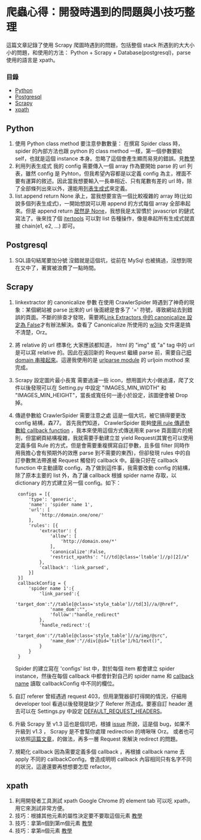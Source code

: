 爬蟲心得：開發時遇到的問題與小技巧整理
=====================

這篇文章記錄了使用 Scrapy 爬圖時遇到的問題，包括整個 stack 所遇到的大大小小的問題，和使用的方法：
Python + Scrapy + Database(postgresql)，parse 使用的語言是 xpath。

### 目錄

* [Python](scrapy_dev_problem.mdPython)
* [Postgresql](scrapy_dev_problem.md#Postgresql)
* [Scrapy](scrapy_dev_problem.md#Scrapy)
* [xpath](scrapy_dev_problem.md#xpath)

## Python

1. 使用 Python class method 要注意參數數量：
    在撰寫 Spider class 時，spider 的內部方法也跟 python 的 class method 一樣，第一個參數要給 self，也就是這個 instance 本身。忽略了這個會產生顯而易見的錯誤。見[教學](http://www.liaoxuefeng.com/wiki/0014316089557264a6b348958f449949df42a6d3a2e542c000/001431864715651c99511036d884cf1b399e65ae0d27f7e000)
2. 利用列表生成式
    我的 config 需要傳入一個 array 作為要開始 parse 的 url 列表，雖然 config 是 Pyhton，但我希望內容都是以定義 config 為主，裡面不要有運算的敘述。因此當我想要輸入一長串相近、只有尾數有差的 url 時，除了全部條列出來以外，還能用[列表生成式](http://www.liaoxuefeng.com/wiki/0014316089557264a6b348958f449949df42a6d3a2e542c000/001431779637539089fd627094a43a8a7c77e6102e3a811000)來定義。
3. list.append return None
    承上，當我想要宣告一個比較複雜的 array 時(比如說多個列表生成式)，一開始想說可以用 append 的方式每個 array 全部串起來。但是 append return [居然是 None](http://stackoverflow.com/questions/1682567/why-does-pythons-list-append-evaluate-to-false)，我想我是太習慣於 javascript 的鏈式寫法了。後來找了個 [itertools](https://docs.python.org/3/library/itertools.html) 可以對 list 告種操作，像是串起所有生成式就直接 chain(e1, e2, ...) 即可。

## Postgresql

1. SQL語句結尾要加分號
    沒錯就是這個坑，從前在 MySql 也被搞過，沒想到現在又中了，著實被浪費了一點時間。

## Scrapy

1. linkextractor 的 canonicalize 參數
    在使用 CrawlerSpider 時遇到了神奇的現象：某個網站被 parse 出來的 url 後面總是會多了 '=' 符號，導致網站去到錯誤的頁面。不斷的排查才發現，需要將[Link Extractors 中的 canonicalize 設定為 False](https://doc.scrapy.org/en/latest/topics/link-extractors.html)才有辦法解決。查看了 Canonicalize 所使用的 [w3lib](http://w3lib.readthedocs.io/en/latest/w3lib.html) 文件還是搞不清楚，Orz。
2. 將 relative 的 url 標準化
    大家應該都知道， html 的 "img" 或 "a" tag 中的 url 是可以寫 relative 的。因此在返回新的 Request 繼續 parse 前，需要自己[把 domain 串接起來](http://stackoverflow.com/questions/10798118/combining-base-url-with-resultant-href-in-scrapy)。這邊我使用的是 [urlparse module](https://docs.python.org/2/library/urlparse.html) 的 urljoin mothod 來完成。
3. Scrapy 設定圖片最小長寬
    需要過濾一些 icon，想用圖片大小做過濾，爬了文件以後發現可以在 Setting.py 中設定 "IMAGES_MIN_WIDTH" 和 "IMAGES_MIN_HEIGHT"，當長或寬任何一邊小於設定，該圖便會被 Drop 掉。
4. 傳遞參數給 CrawlerSpider 需要注意之處
    這是一個大坑，被它搞得要更改 config 結構，森77。
    首先我們知道， CrawlerSpider 能夠[使用 rule 傳遞參數給 callback function](https://doc.scrapy.org/en/latest/topics/spiders.html#crawling-rules) ，我本來使用這個方式傳送用來 parse 頁面圖片的規則，但當網頁結構複雜，我就需要手動建立並 yield Request(其實也可以使用定義多個 Rule 的方式，但是會需要重複撰寫自訂參數，且多個 filter 同時作用我擔心會有預期外的效應 parse 到不需要的東西)，但卻發現 rules 中的自訂參數無法帶進被 Request 觸發的 callback 中。最後只好在 callback function 中主動讀取 config，為了做到這件事，我需要改動 config 的結構，除了原本主要的 list 外，為了讓 callback 根據 spider name 存取，以 dictionary 的方式建立另一個 config。如下：

        configs = [{
            'type': 'generic',
            'name': 'spider name 1',
            'url': [
                'http://domain.one/one/'
            ],
            'rules': [{
                'extractor': {
                    'allow': [
                        'http://domain.one/*'
                    ],
                    'canonicalize':False,
                    'restrict_xpaths': "(//td[@class='ltable']//p)[2]/a"
                },
                'callback': 'link_parsed',
            }]
        }]
        callbackConfig = {
            'spider name 1':{
                'link_parsed':{
                    'target_dom':"//table[@class='style_table']//td[3]//a/@href",
                    'name_dom':"",
                    'follow':"handle_redirect"       
                },
                'handle_redirect':{
                    'target_dom':"//table[@class='style_table']//a/img/@src",
                    'name_dom':"//div[@id='title']/h1/text()",
                }
            }
        }

    Spider 的建立寫在 'configs' list 中，對於每個 item 都會建立 spider instance，然後在每個 callback 中都會針對自己的 spider name 和 [callback name](http://stackoverflow.com/questions/251464/how-to-get-a-function-name-as-a-string-in-python) 讀取 callbackConfig 中不同的欄位。
5. 自訂 referer
    曾經遇過 request 403，但用瀏覽器卻打得開的情況，仔細用 developer tool 看過以後發現是缺少了 Referer 所造成。要塞自訂 header 進去可以在 Settings.py 中設定 [DEFAULT_REQUEST_HEADERS](https://doc.scrapy.org/en/latest/topics/settings.html#default-request-headers)。
6. 升級 Scrapy 至 v1.3
    這也是個坑吧，根據 [issue](https://github.com/scrapy/scrapy/issues/2004) 所說，這是個 bug，如果不升級到 v1.3 ， Scrapy 是不會幫你處理 redirection 的唷啾咪 Orz。
    或者也可以依照[這篇文章](http://stackoverflow.com/questions/37368030/error-302-downloading-file-in-scrapy/38783648)，的做法，再多一層 Request 來解決 redirect 的問題。
7. 規範化 callback
    因為需要定義多個 callback ，再根據 callback name 去 apply 不同的 callbackConfig，會造成明明 callback 內容相同只有名字不同的狀況，這邊還要再想想要怎麼 refactor。

## xpath

1. 利用開發者工具測試 xpath
    Google Chrome 的 element tab 可以吃 xpath，用它來測試非常方便。
2. 技巧：根據其他元素的屬性決定要不要取這個元素
    [教學](http://stackoverflow.com/questions/912194/matching-a-node-based-on-a-siblings-value-with-xpath)
3. 技巧：拿第n個到第m個元素
    [教學](http://stackoverflow.com/questions/4759746/xpath-get-first-10-items-of-selected-set)
4. 技巧：拿第n個元素
    [教學](http://stackoverflow.com/questions/4007413/xpath-query-to-get-nth-instance-of-an-element)

